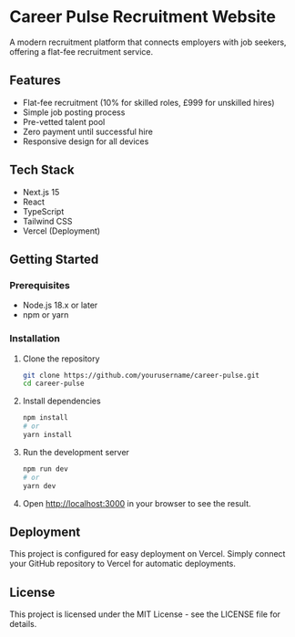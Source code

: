 # Career Pulse Recruitment Website

A modern recruitment platform that connects employers with job seekers, offering a flat-fee recruitment service.

## Features

- Flat-fee recruitment (10% for skilled roles, £999 for unskilled hires)
- Simple job posting process
- Pre-vetted talent pool
- Zero payment until successful hire
- Responsive design for all devices

## Tech Stack

- Next.js 15
- React
- TypeScript
- Tailwind CSS
- Vercel (Deployment)

## Getting Started

### Prerequisites

- Node.js 18.x or later
- npm or yarn

### Installation

1. Clone the repository
   ```bash
   git clone https://github.com/yourusername/career-pulse.git
   cd career-pulse
   ```

2. Install dependencies
   ```bash
   npm install
   # or
   yarn install
   ```

3. Run the development server
   ```bash
   npm run dev
   # or
   yarn dev
   ```

4. Open [http://localhost:3000](http://localhost:3000) in your browser to see the result.

## Deployment

This project is configured for easy deployment on Vercel. Simply connect your GitHub repository to Vercel for automatic deployments.

## License

This project is licensed under the MIT License - see the LICENSE file for details. 